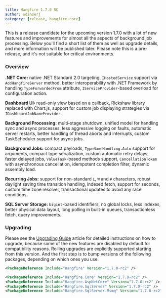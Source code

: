 ```yaml
---
title: Hangfire 1.7.0 RC
author: odinserj
category: [release, hangfire-core]
---
```


This is a release candidate for the upcoming version 1.7.0 with a lot of new features and improvements for almost all the aspects of background job processing. Below you'll find a short list of them as well as upgrade details, and more information will be published later. Please note this is a pre-release, and it's not suitable for critical environments.

### Overview

**.NET Core:** native .NET Standard 2.0 targeting, `IHostedService` support via `AddHangfireServer` method, better interoperability with .NET Framework by handling `TypeForwardedFrom` attribute, `IServiceProvider`-based overload for configuration action.

**Dashboard UI:** read-only view based on a callback, Rickshaw library replaced with Chart.js, support for custom job displaying strategies via `IDashboardJobNameProvider`.

**Background Processing:** multi-stage shutdown, unified model for handling sync and async processes, less aggressive logging on faults, automatic server restarts, better handling of thread aborts and interrupts, custom TaskScheduler support for async jobs.

**Background Jobs:** compact payloads, `TypeNameHandling.Auto` support for arguments, compact type serialization, custom automatic retry delays, faster delayed jobs, `ValueTask`-based methods support, `CancellationToken` with asynchronous cancellation, idempotent completion filter, dynamic assembly load.

**Recurring Jobs:** support for non-standard `L`, `W` and `#` characters, robust daylight saving time transition handling, indexed fetch, support for seconds, custom time zone resolver, transactional updates to avoid any race conditions.

**SQL Server Storage:** `bigint`-based identifiers, no global locks, less indexes, better physical data layout, long polling in built-in queues, transactionless fetch, query improvements.


### Upgrading

Please see the [Upgrading Guide](https://docs.hangfire.io/en/latest/upgrade-guides/upgrading-to-hangfire-1.7.html) article for detailed instructions on how to upgrade, because some of the new features are disabled by default for compatibility reasons. Rolling upgrades are explicitly supported starting from this version. And the first step is to bump versions of the following packages, depending on which ones you use.

```xml
<PackageReference Include="Hangfire" Version="1.7.0-rc2" />
```

```xml
<PackageReference Include="Hangfire.Core" Version="1.7.0-rc2" />
<PackageReference Include="Hangfire.AspNetCore" Version="1.7.0-rc2" />
<PackageReference Include="Hangfire.SqlServer" Version="1.7.0-rc2" />
<PackageReference Include="Hangfire.SqlServer.Msmq" Version="1.7.0-rc2" />
```
